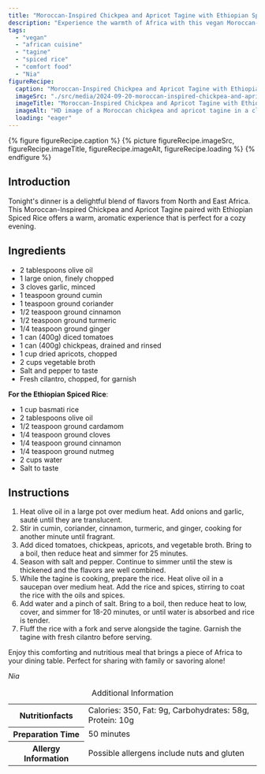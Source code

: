 ```yaml
---
title: "Moroccan-Inspired Chickpea and Apricot Tagine with Ethiopian Spiced Rice"
description: "Experience the warmth of Africa with this vegan Moroccan-Inspired Chickpea and Apricot Tagine paired with aromatic Ethiopian Spiced Rice."
tags:
  - "vegan"
  - "african cuisine"
  - "tagine"
  - "spiced rice"
  - "comfort food"
  - "Nia"
figureRecipe: 
  caption: "Moroccan-Inspired Chickpea and Apricot Tagine with Ethiopian Spiced Rice"
  imageSrc: "./src/media/2024-09-20-moroccan-inspired-chickpea-and-apricot-tagine-with-ethiopian-spiced-rice-5379.png"
  imageTitle: "Moroccan-Inspired Chickpea and Apricot Tagine with Ethiopian Spiced Rice"
  imageAlt: "HD image of a Moroccan chickpea and apricot tagine in a clay pot, next to spiced Ethiopian rice, with a white tulip in a vase on a clean table."
  loading: "eager"
---
```


{% figure figureRecipe.caption %}
{% picture figureRecipe.imageSrc, figureRecipe.imageTitle, figureRecipe.imageAlt, figureRecipe.loading %}
{% endfigure %}

## Introduction

Tonight's dinner is a delightful blend of flavors from North and East Africa. This Moroccan-Inspired Chickpea and Apricot Tagine paired with Ethiopian Spiced Rice offers a warm, aromatic experience that is perfect for a cozy evening.

## Ingredients

- 2 tablespoons olive oil
- 1 large onion, finely chopped
- 3 cloves garlic, minced
- 1 teaspoon ground cumin
- 1 teaspoon ground coriander
- 1/2 teaspoon ground cinnamon
- 1/2 teaspoon ground turmeric
- 1/4 teaspoon ground ginger
- 1 can (400g) diced tomatoes
- 1 can (400g) chickpeas, drained and rinsed
- 1 cup dried apricots, chopped
- 2 cups vegetable broth
- Salt and pepper to taste
- Fresh cilantro, chopped, for garnish

**For the Ethiopian Spiced Rice**:
- 1 cup basmati rice
- 2 tablespoons olive oil
- 1/2 teaspoon ground cardamom
- 1/4 teaspoon ground cloves
- 1/4 teaspoon ground cinnamon
- 1/4 teaspoon ground nutmeg
- 2 cups water
- Salt to taste

## Instructions

1. Heat olive oil in a large pot over medium heat. Add onions and garlic, sauté until they are translucent.
2. Stir in cumin, coriander, cinnamon, turmeric, and ginger, cooking for another minute until fragrant.
3. Add diced tomatoes, chickpeas, apricots, and vegetable broth. Bring to a boil, then reduce heat and simmer for 25 minutes.
4. Season with salt and pepper. Continue to simmer until the stew is thickened and the flavors are well combined.
5. While the tagine is cooking, prepare the rice. Heat olive oil in a saucepan over medium heat. Add the rice and spices, stirring to coat the rice with the oils and spices.
6. Add water and a pinch of salt. Bring to a boil, then reduce heat to low, cover, and simmer for 18-20 minutes, or until water is absorbed and rice is tender.
7. Fluff the rice with a fork and serve alongside the tagine. Garnish the tagine with fresh cilantro before serving.

Enjoy this comforting and nutritious meal that brings a piece of Africa to your dining table. Perfect for sharing with family or savoring alone!

*Nia*

<table><caption class='sr-only'>Additional Information</caption><tr><th>Nutritionfacts</th><td>Calories: 350, Fat: 9g, Carbohydrates: 58g, Protein: 10g&nbsp;</td></tr><tr><th>Preparation Time</th><td>50 minutes&nbsp;</td></tr><tr><th>Allergy Information</th><td>Possible allergens include nuts and gluten&nbsp;</td></tr></table>

